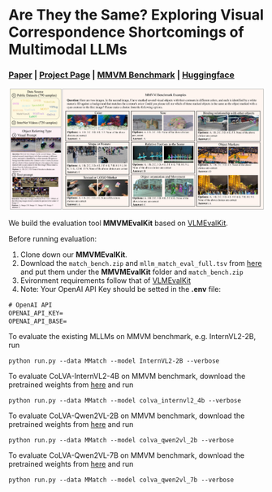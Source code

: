 # Are They the Same? Exploring Visual Correspondence Shortcomings of Multimodal LLMs

### [Paper](https://arxiv.org/abs/***) | [Project Page](https://zhouyiks.github.io/***) | [MMVM Benchmark](https://huggingface.co/zhouyik/MMVMBench) | [Huggingface](https://huggingface.co/zhouyik/colva_internvl2_4b)

![Teaser](imgs/matching_04.jpg)

We build the evaluation tool **MMVMEvalKit** based on [VLMEvalKit](https://github.com/open-compass/VLMEvalKit).

Before running evaluation: 

1. Clone down our **MMVMEvalKit**.
2. Download the `match_bench.zip` and `mllm_match_eval_full.tsv` from [here](https://huggingface.co/zhouyik/MMVMBench) and put them under the **MMVMEvalKit** folder and `match_bench.zip`
3. Evironment requirements follow that of [VLMEvalKit](https://github.com/open-compass/VLMEvalKit)
4. Note: Your OpenAI API Key should be setted in the **.env** file:
```
# OpenAI API
OPENAI_API_KEY=
OPENAI_API_BASE=
```

To evaluate the existing MLLMs on MMVM benchmark, e.g. InternVL2-2B, run
```
python run.py --data MMatch --model InternVL2-2B --verbose
```

To evaluate CoLVA-InternVL2-4B on MMVM benchmark, download the pretrained weights from [here](https://huggingface.co/zhouyik/colva_ablation) and run
```
python run.py --data MMatch --model colva_internvl2_4b --verbose
```

To evaluate CoLVA-Qwen2VL-2B on MMVM benchmark, download the pretrained weights from [here](https://huggingface.co/zhouyik/colva_ablation) and run
```
python run.py --data MMatch --model colva_qwen2vl_2b --verbose
```

To evaluate CoLVA-Qwen2VL-7B on MMVM benchmark, download the pretrained weights from [here](https://huggingface.co/zhouyik/colva_ablation) and run
```
python run.py --data MMatch --model colva_qwen2vl_7b --verbose
```
